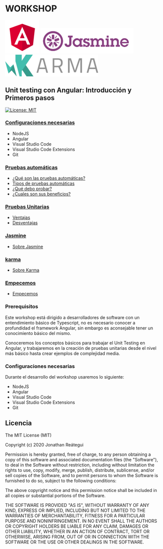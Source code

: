 # WORKSHOP

<p float="left">
    <img src="./angular-logo.png" alt="Workshop unit testing con Angular" width="110" />
    <img src="./jarmine-logo.svg" alt="Workshop unit testing con Angular" width="300" />
    <img src="./karma-logo.png" alt="Workshop unit testing con Angular" width="300" />
</p>

## Unit testing con Angular: Introducción y Primeros pasos

[![License: MIT](https://img.shields.io/badge/License-MIT-yellow.svg)](https://opensource.org/licenses/MIT)

### [**Configuraciones necesarias**](0-configuraciones-necesarias/0-configuraciones-necesarias.md)

- NodeJS
- Angular
- Visual Studio Code
- Visual Studio Code Extensions
- Git

### [**Pruebas automáticas**](1-pruebas-automaticas/1-1-pruebas-automaticas.md)

- [¿Qué son las pruebas automáticas?](1-pruebas-automaticas/1-1-pruebas-automaticas.md)
- [Tipos de pruebas automáticas](1-pruebas-automaticas/1-2-tipos-pruebas-automaticas.md)
- [¿Qué debo probar?](1-pruebas-automaticas/1-3-que-debo-probar.md)
- [¿Cuales son sus beneficios?](1-pruebas-automaticas/1-4-ventajas-pruebas-unitarias.md)

### [**Pruebas Unitarias**](2-pruebas-unitarias/2-1-ventajas-pruebas-unitarias.md)

- [Ventajas](2-pruebas-unitarias/2-1-ventajas-pruebas-unitarias.md)
- [Desventajas](2-pruebas-unitarias/2-2-desventajas-pruebas-unitarias.md)

### [**Jasmine**](3-jasmine/3-1-sobre-jasmine.md)

- [Sobre Jasmine](3-jasmine/3-1-sobre-jasmine.md)

### [**karma**](4-karma/4-1-sobre-karma.md)

- [Sobre Karma](4-karma/4-1-sobre-karma.md)

### [**Empecemos**](5-empecemos/empecemos.md)

- [Empecemos](5-empecemos/empecemos.md)

### **Prerequisitos**

Este workshop está dirigido a desarrolladores de software con un entendimiento básico de Typescript, no es necesario conocer a profundidad el framework Angular, sin embargo es aconsejable tener un conocimiento básico del mismo.

Conoceremos los conceptos básicos para trabajar el Unit Testing en Angular, y trabajaremos en la creación de pruebas unitarias desde el nivel más básico hasta crear ejemplos de complejidad media.

### **Configuraciones necesarias**

Durante el desarrollo del workshop usaremos lo siguiente:

- NodeJS
- Angular
- Visual Studio Code
- Visual Studio Code Extensions
- Git

## Licencia

The MIT License (MIT)

Copyright (c) 2020 Jonathan Reátegui

Permission is hereby granted, free of charge, to any person obtaining a copy of this software and associated documentation files (the "Software"), to deal in the Software without restriction, including without limitation the rights to use, copy, modify, merge, publish, distribute, sublicense, and/or sell copies of the Software, and to permit persons to whom the Software is furnished to do so, subject to the following conditions:

The above copyright notice and this permission notice shall be included in all copies or substantial portions of the Software.

THE SOFTWARE IS PROVIDED "AS IS", WITHOUT WARRANTY OF ANY KIND, EXPRESS OR IMPLIED, INCLUDING BUT NOT LIMITED TO THE WARRANTIES OF MERCHANTABILITY, FITNESS FOR A PARTICULAR PURPOSE AND NONINFRINGEMENT. IN NO EVENT SHALL THE AUTHORS OR COPYRIGHT HOLDERS BE LIABLE FOR ANY CLAIM, DAMAGES OR OTHER LIABILITY, WHETHER IN AN ACTION OF CONTRACT, TORT OR OTHERWISE, ARISING FROM, OUT OF OR IN CONNECTION WITH THE SOFTWARE OR THE USE OR OTHER DEALINGS IN THE SOFTWARE.
